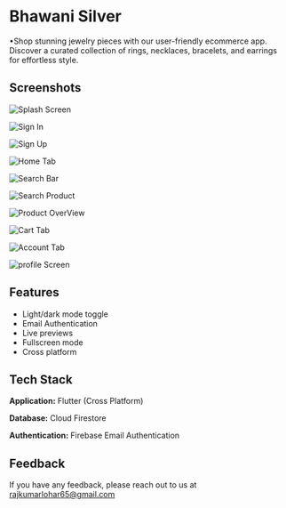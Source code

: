 
# Bhawani Silver

•Shop stunning jewelry pieces with our user-friendly ecommerce app. Discover a curated collection of rings, necklaces, bracelets, and earrings for effortless style.
## Screenshots

![Splash Screen](https://github.com/Rajkumarlohar65/Bhawani-Silver-ScreenShots/blob/main/Splash%20Screen.jpg)

![Sign In](https://github.com/Rajkumarlohar65/Bhawani-Silver-ScreenShots/blob/main/sign%20in%20screen.jpg)

![Sign Up](https://github.com/Rajkumarlohar65/Bhawani-Silver-ScreenShots/blob/main/sign%20up%20screen.jpg)

![Home Tab](https://github.com/Rajkumarlohar65/Bhawani-Silver-ScreenShots/blob/main/Home%20Tab.jpg)

![Search Bar](https://github.com/Rajkumarlohar65/Bhawani-Silver-ScreenShots/blob/main/Search%20Delegate.jpg)

![Search Product](https://github.com/Rajkumarlohar65/Bhawani-Silver-ScreenShots/blob/main/Search%20product.jpg)

![Product OverView](https://github.com/Rajkumarlohar65/Bhawani-Silver-ScreenShots/blob/main/Product%20OverView%20Screen.jpg)

![Cart Tab](https://github.com/Rajkumarlohar65/Bhawani-Silver-ScreenShots/blob/main/Cart%20Tab.jpg)

![Account Tab](https://github.com/Rajkumarlohar65/Bhawani-Silver-ScreenShots/blob/main/Account%20Tab.jpg)

![profile Screen](https://github.com/Rajkumarlohar65/Bhawani-Silver-ScreenShots/blob/main/profile.jpg)

## Features

- Light/dark mode toggle
- Email Authentication
- Live previews
- Fullscreen mode
- Cross platform


## Tech Stack

**Application:** Flutter (Cross Platform)

**Database:** Cloud Firestore

**Authentication:** Firebase Email Authentication


## Feedback

If you have any feedback, please reach out to us at rajkumarlohar65@gmail.com

